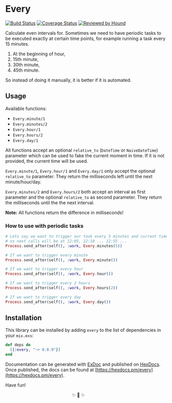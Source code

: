 # Every

[![Build Status](https://travis-ci.com/imanhodjaev/every.svg?branch=master)](https://travis-ci.com/imanhodjaev/every)
[![Coverage Status](https://coveralls.io/repos/github/imanhodjaev/every/badge.svg?branch=master&v=1)](https://coveralls.io/github/imanhodjaev/every?branch=master)
[![Reviewed by Hound](https://img.shields.io/badge/Reviewed_by-Hound-8E64B0.svg)](https://houndci.com)

Calculate even intervals for. Sometimes we need to have
periodic tasks to be executed exactly at certain time points, for example running
a task every 15 minutes.

1. At the beginning of hour,
2. 15th minute,
3. 30th minute,
4. 45th minute.

So instead of doing it manually, it is better if it is automated.

## Usage

Available functions:

* `Every.minute/1`
* `Every.minutes/2`
* `Every.hour/1`
* `Every.hours/2`
* `Every.day/1`

All functions accept an optional `relative_to` (`DateTime` or `NaiveDateTime`)
parameter which can be used to fake the current moment in time. If it is not
provided, the current time will be used.

`Every.minute/1`, `Every.hour/1` and `Every.day/1` only accept the optional
`relative_to` parameter. They return the milliseconds left until the next
minute/hour/day.

`Every.minutes/2` and `Every.hours/2` both accept an interval as first parameter
and the optional `relative_to` as second parameter. They return the milliseconds
until the the next interval.

**Note:** All functions return the difference in milliseconds!

### How to use with periodic tasks

```elixir
# Lets say we want to trigger our task every 5 minutes and current time is 12:02
# so next calls will be at 12:05, 12:10 ... 12:55 ...
Process.send_after(self(), :work, Every.minutes(5))

# If we want to trigger every minute
Process.send_after(self(), :work, Every.minute())

# If we want to trigger every hour
Process.send_after(self(), :work, Every.hour())

# If we want to trigger every 2 hours
Process.send_after(self(), :work, Every.hours(2))

# If we want to trigger every day
Process.send_after(self(), :work, Every.day())
```

## Installation

This library can be installed by adding `every` to the list of dependencies in
your `mix.exs`:

```elixir
def deps do
  [{:every, "~> 0.0.9"}]
end
```

Documentation can be generated with [ExDoc](https://github.com/elixir-lang/ex_doc)
and published on [HexDocs](https://hexdocs.pm). Once published, the docs can
be found at [https://hexdocs.pm/every](https://hexdocs.pm/every).

Have fun!
<p align="center">
  ✨ 🍰 ✨&nbsp;&nbsp;&nbsp;&nbsp;&nbsp;&nbsp;&nbsp;&nbsp;&nbsp;&nbsp;&nbsp;&nbsp;
</p>
